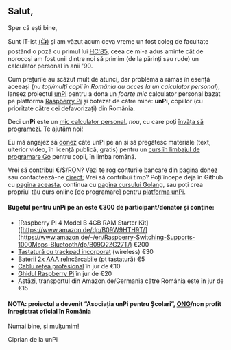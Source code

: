 ## Salut,

Sper că ești bine,

Sunt IT-ist [(📺)](https://vimeo.com/462129385) și am văzut acum ceva vreme un fost coleg de facultate postând o poză cu primul lui [HC'85](https://duckduckgo.com/?q=hc+85+calculator+romanesc&iax=images&ia=images&iaf=type%3Aphoto-photo), ceea ce mi-a adus aminte cât de norocoși am fost unii dintre noi să primim (de la părinți sau rude) un calculator personal în anii '90.

Cum prețurile au scăzut mult de atunci, dar problema a rămas în esență aceeași (_nu toți/mulți copii în România au acces la un calculator personal_), lansez proiectul [unPi](https://www.unpi.ro/) pentru a dona un _foarte mic_ calculator personal bazat pe platforma [Raspberry Pi](https://www.raspberrypi.org/) și botezat de către mine: **unPi**, copiilor (cu prioritate către cei defavorizați) din România.

Deci **unPi** este un [mic calculator personal](http://pc.unpi.ro/), _nou_, cu care poți [învăța să programezi](http://invat.unpi.ro). Te ajutăm noi!

Eu mă angajez să [donez](http://donez.unpi.ro/) câte unPi pe an și să pregătesc materiale (text, ulterior video, în licență publică, gratis) pentru un [curs în limbajul de programare Go](http://go.unpi.ro/) pentru copii, în limba română.

Vrei să contribui €/$/RON? Vezi te rog conturile bancare din pagina [donez](http://donez.unpi.ro/) sau contactează-ne [direct](mailto:donez@unpi.ro?subject=vreau%20sa%20donez%20unPi); Vrei să contribui timp? Poți începe deja în Github cu [pagina aceasta](https://github.com/cipy/unpi.web), continua cu [pagina cursului Golang](https://github.com/cipy/unpi.go), sau poți crea propriul tău curs online [de programare] pentru [platforma unPi](https://www.unpi.ro/spec/).

#### Bugetul pentru unPi pe an este €300 de participant/donator și conține:

- [Raspberry Pi 4 Model B 4GB RAM Starter Kit]([https://www.amazon.de/dp/B09W9HTH9T/](https://www.amazon.de/-/en/Raspberry-Switching-Supports-1000Mbps-Bluetooth/dp/B09Q2ZG27T/) €200
- [Tastatură cu trackpad incorporat](https://www.amazon.de/gp/product/B07HG5Q851/) (wireless) €30
- [Baterii 2x AAA reîncărcabile](https://www.amazon.de/-/en/gp/product/B00009X3EV/) (pt tastatură) €5
- [Cablu rețea profesional](https://www.amazon.de/gp/product/B00QV1F160/) în jur de €10
- [Ghidul Raspberry Pi](https://www.amazon.de/-/en/Gareth-Halfacree/dp/191204773X/) în jur de €20
- Astăzi, transportul din Amazon.de/Germania către România este în jur de €15

#### NOTA: proiectul a devenit “Asociația unPi pentru Școlari”, [ONG](http://ong.unpi.ro/)/non profit înregistrat oficial în România

Numai bine, și mulțumim!

Ciprian de la unPi
